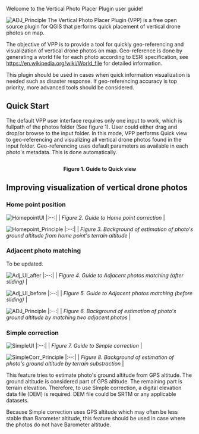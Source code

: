 Welcome to the Vertical Photo Placer Plugin user guide!

![ADJ_Principle](https://github.com/verticalphotoplacer/VerticalPhotoPlacerPlugin/blob/master/icon/app_smaller.png?raw=true) The Vertical Photo Placer Plugin (VPP) is a free open source plugin for QGIS that performs quick placement of vertical drone photos on map.

The objective of VPP is to provide a tool for quickly geo-referencing and visualization of vertical drone photos on map. Geo-reference is done by generating a world file for each photo according to ESRI specification, see https://en.wikipedia.org/wiki/World_file for detailed information.

This plugin should be used in cases when quick information visualization is needed such as disaster response. If geo-referencing accuracy is top priority, more advanced tools should be considered.

## Quick Start
The default VPP user interface requires only one input to work, which is fullpath of the photos folder (See figure 1). User could either drag and drop/or browse to the input folder. In this mode, VPP performs Quick view to geo-referencing and visualizing all vertical drone photos found in the input folder. Geo-referencing uses default parameters as available in each photo's metadata. This is done automatically.  

<p align="center">
  <img src="https://github.com/verticalphotoplacer/VerticalPhotoPlacerPlugin/blob/master/docs/DefaultUI.PNG?raw=true" alt>
  <figcaption align = "center"><b>Figure 1. Guide to Quick view</b></figcaption>
</p>

## Improving visualization of vertical drone photos


### Home point position
![HomepointUI](https://github.com/verticalphotoplacer/VerticalPhotoPlacerPlugin/blob/master/docs/HomepointUI.PNG?raw=true#center)
|:--:| 
| *Figure 2. Guide to Home point correction* |

![Homepoint_Principle](https://github.com/verticalphotoplacer/VerticalPhotoPlacerPlugin/blob/master/docs/homepoint_principle.png?raw=true)
|:--:| 
| *Figure 3. Background of estimation of photo's ground altitude from home point's terrain altitude* |

### Adjacent photo matching
To be updated.

![Adj_UI_after](https://github.com/verticalphotoplacer/VerticalPhotoPlacerPlugin/blob/master/docs/Adj_UI_after.PNG?raw=true)
|:--:| 
| *Figure 4. Guide to Adjacent photos matching (after sliding)* |

![Adj_UI_before](https://github.com/verticalphotoplacer/VerticalPhotoPlacerPlugin/blob/master/docs/Adj_UI_before.PNG?raw=true)
|:--:| 
| *Figure 5. Guide to Adjacent photos matching (before sliding)* |

![ADJ_Principle](https://github.com/verticalphotoplacer/VerticalPhotoPlacerPlugin/blob/master/docs/adj_principle.png?raw=true)
|:--:| 
| *Figure 6. Background of estimation of photo's ground altitude by matching two adjacent photos* |

### Simple correction

![SimpleUI](https://github.com/verticalphotoplacer/VerticalPhotoPlacerPlugin/blob/master/docs/SimpleUI.PNG?raw=true)
|:--:| 
| *Figure 7. Guide to Simple correction* |

![SimpleCorr_Principle](https://github.com/verticalphotoplacer/VerticalPhotoPlacerPlugin/blob/master/docs/simplecorr_principle.png?raw=true)
|:--:| 
| *Figure 8. Background of estimation of photo's ground altitude by terrain substraction* |

This feature tries to estimate photo's ground altitude from GPS altitude. The ground altitude is considered part of GPS altitude. The remaining part is terrain elevation. Therefore, to use Simple correction, a digital elevation data file (DEM) is required. DEM file could be SRTM or any applicable datasets. 

Because Simple correction uses GPS altitude which may often be less stable than Barometer altitude, this feature should be used in case where the photos do not have Barometer altitude. 

